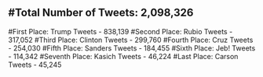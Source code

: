 #Total Number of Tweets: 2,098,326 
---
#First Place: Trump Tweets - 838,139
#Second Place: Rubio Tweets - 317,052
#Third Place: Clinton Tweets - 299,760
#Fourth Place: Cruz Tweets - 254,030
#Fifth Place: Sanders Tweets - 184,455
#Sixth Place: Jeb! Tweets - 114,342
#Seventh Place: Kasich Tweets - 46,224
#Last Place: Carson Tweets - 45,245
